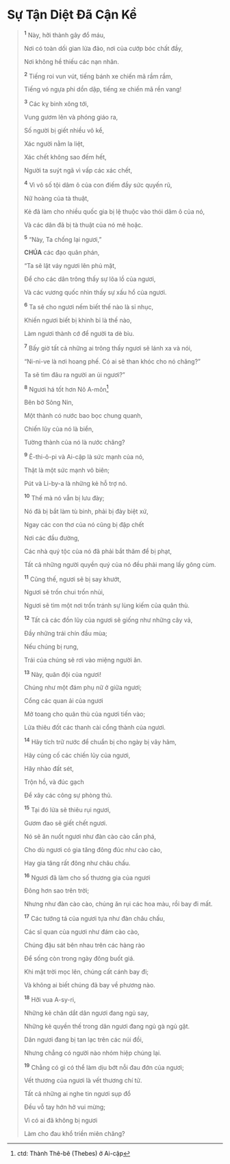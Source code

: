 # Sự Tận Diệt Đã Cận Kề

> <sup><b>1</b></sup> Này, hỡi thành gây đổ máu,
>
> Nơi có toàn dối gian lừa đảo, nơi của cướp bóc chất đầy,
>
> Nơi không hề thiếu các nạn nhân.
>
> <sup><b>2</b></sup> Tiếng roi vun vút, tiếng bánh xe chiến mã rầm rầm,
>
> Tiếng vó ngựa phi dồn dập, tiếng xe chiến mã rền vang!
>
> <sup><b>3</b></sup> Các kỵ binh xông tới,
>
> Vung gươm lên và phóng giáo ra,
>
> Số người bị giết nhiều vô kể,
>
> Xác người nằm la liệt,
>
> Xác chết không sao đếm hết,
>
> Người ta suýt ngã vì vấp các xác chết,
>
> <sup><b>4</b></sup> Vì vô số tội dâm ô của con điếm đầy sức quyến rũ,
>
> Nữ hoàng của tà thuật,
>
> Kẻ đã làm cho nhiều quốc gia bị lệ thuộc vào thói dâm ô của nó,
>
> Và các dân đã bị tà thuật của nó mê hoặc.
>
> <sup><b>5</b></sup> “Này, Ta chống lại ngươi,”
>
> **CHÚA** các đạo quân phán,
>
> “Ta sẽ lật váy ngươi lên phủ mặt,
>
> Để cho các dân trông thấy sự lõa lồ của ngươi,
>
> Và các vương quốc nhìn thấy sự xấu hổ của ngươi.
>
> <sup><b>6</b></sup> Ta sẽ cho ngươi nếm biết thế nào là sỉ nhục,
>
> Khiến ngươi biết bị khinh bỉ là thế nào,
>
> Làm ngươi thành cớ để người ta dè bỉu.
>
> <sup><b>7</b></sup> Bấy giờ tất cả những ai trông thấy ngươi sẽ lánh xa và nói,
>
> “Ni-ni-ve là nơi hoang phế. Có ai sẽ than khóc cho nó chăng?”
>
> Ta sẽ tìm đâu ra người an ủi ngươi?”
>
> <sup><b>8</b></sup> Ngươi há tốt hơn Nô A-môn[^1-7edaf7ce-4037-4372-bd66-c4ad4b0e0d96]
>
> Bên bờ Sông Nin,
>
> Một thành có nước bao bọc chung quanh,
>
> Chiến lũy của nó là biển,
>
> Tường thành của nó là nước chăng?
>
> <sup><b>9</b></sup> Ê-thi-ô-pi và Ai-cập là sức mạnh của nó,
>
> Thật là một sức mạnh vô biên;
>
> Pút và Li-by-a là những kẻ hỗ trợ nó.
>
> <sup><b>10</b></sup> Thế mà nó vẫn bị lưu đày;
>
> Nó đã bị bắt làm tù binh, phải bị đày biệt xứ,
>
> Ngay các con thơ của nó cũng bị đập chết
>
> Nơi các đầu đường,
>
> Các nhà quý tộc của nó đã phải bắt thăm để bị phạt,
>
> Tất cả những người quyền quý của nó đều phải mang lấy gông cùm.
>
> <sup><b>11</b></sup> Cũng thế, ngươi sẽ bị say khướt,
>
> Ngươi sẽ trốn chui trốn nhủi,
>
> Ngươi sẽ tìm một nơi trốn tránh sự lùng kiếm của quân thù.
>
> <sup><b>12</b></sup> Tất cả các đồn lũy của ngươi sẽ giống như những cây vả,
>
> Đầy những trái chín đầu mùa;
>
> Nếu chúng bị rung,
>
> Trái của chúng sẽ rơi vào miệng người ăn.
>
> <sup><b>13</b></sup> Này, quân đội của ngươi!
>
> Chúng như một đám phụ nữ ở giữa ngươi;
>
> Cổng các quan ải của ngươi
>
> Mở toang cho quân thù của ngươi tiến vào;
>
> Lửa thiêu đốt các thanh cài cổng thành của ngươi.
>
> <sup><b>14</b></sup> Hãy tích trữ nước để chuẩn bị cho ngày bị vây hãm,
>
> Hãy củng cố các chiến lũy của ngươi,
>
> Hãy nhào đất sét,
>
> Trộn hồ, và đúc gạch
>
> Để xây các công sự phòng thủ.
>
> <sup><b>15</b></sup> Tại đó lửa sẽ thiêu rụi ngươi,
>
> Gươm đao sẽ giết chết ngươi.
>
> Nó sẽ ăn nuốt ngươi như đàn cào cào cắn phá,
>
> Cho dù ngươi có gia tăng đông đúc như cào cào,
>
> Hay gia tăng rất đông như châu chấu.
>
> <sup><b>16</b></sup> Ngươi đã làm cho số thương gia của ngươi
>
> Đông hơn sao trên trời;
>
> Nhưng như đàn cào cào, chúng ăn rụi các hoa màu, rồi bay đi mất.
>
> <sup><b>17</b></sup> Các tướng tá của ngươi tựa như đàn châu chấu,
>
> Các sĩ quan của ngươi như đám cào cào,
>
> Chúng đậu sát bên nhau trên các hàng rào
>
> Để sống còn trong ngày đông buốt giá.
>
> Khi mặt trời mọc lên, chúng cất cánh bay đi;
>
> Và không ai biết chúng đã bay về phương nào.
>
> <sup><b>18</b></sup> Hỡi vua A-sy-ri,
>
> Những kẻ chăn dắt dân ngươi đang ngủ say,
>
> Những kẻ quyền thế trong dân ngươi đang ngủ gà ngủ gật.
>
> Dân ngươi đang bị tan lạc trên các núi đồi,
>
> Nhưng chẳng có người nào nhóm hiệp chúng lại.
>
> <sup><b>19</b></sup> Chẳng có gì có thể làm dịu bớt nỗi đau đớn của ngươi;
>
> Vết thương của ngươi là vết thương chí tử.
>
> Tất cả những ai nghe tin ngươi sụp đổ
>
> Đều vỗ tay hớn hở vui mừng;
>
> Vì có ai đã không bị ngươi
>
> Làm cho đau khổ triền miên chăng?

[^1-7edaf7ce-4037-4372-bd66-c4ad4b0e0d96]: ctd: Thành Thê-bê (Thebes) ở Ai-cập